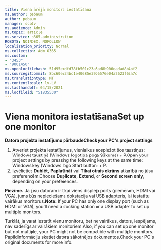 ```yaml
---
title: Viena ārējā monitora iestatīšana
ms.author: pebaum
author: pebaum
manager: scotv
ms.audience: Admin
ms.topic: article
ms.service: o365-administration
ROBOTS: NOINDEX, NOFOLLOW
localization_priority: Normal
ms.collection: Adm_O365
ms.custom:
- "3453"
- "9001450"
ms.openlocfilehash: 51d95ecdfd78fb501c23a5ad8b906eadad8b4bf2
ms.sourcegitcommit: 8bc60ec34bc1e40685e3976576e04a2623f63a7c
ms.translationtype: MT
ms.contentlocale: lv-LV
ms.lasthandoff: 04/15/2021
ms.locfileid: "51835530"
---
```

# <a name="set-up-one-monitor"></a><span data-ttu-id="737b5-102">Viena monitora iestatīšana</span><span class="sxs-lookup"><span data-stu-id="737b5-102">Set up one monitor</span></span>

<span data-ttu-id="737b5-103">**Datora projekta iestatījumu pārbaude**</span><span class="sxs-lookup"><span data-stu-id="737b5-103">**Check your PC's project settings**</span></span>

1. <span data-ttu-id="737b5-104">Atveriet projekta iestatījumus, vienlaikus nospiežot šos taustiņus: Windows taustiņš (Windows logotipa poga Sākums) + P.</span><span class="sxs-lookup"><span data-stu-id="737b5-104">Open your project settings by pressing the following keys at the same time: Windows key (Windows logo Start button) + P.</span></span>
2. <span data-ttu-id="737b5-105">Izvēlieties **Dublēt,** **Paplašināt** vai **Tikai otrais ekrāns** atkarībā no jūsu preferencēm.</span><span class="sxs-lookup"><span data-stu-id="737b5-105">Choose **Duplicate**, **Extend**, or **Second screen only**, depending on your preferences.</span></span>

<span data-ttu-id="737b5-106">**Piezīme.** Ja jūsu datoram ir tikai viens displeja ports (piemēram, HDMI vai VGA), jums būs nepieciešama dokstacija vai USB adapteris, lai iestatītu vairākus monitorus.</span><span class="sxs-lookup"><span data-stu-id="737b5-106">**Note:** If your PC has only one display port (such as HDMI or VGA), you'll need a docking station or a USB adapter to set up multiple monitors.</span></span>

<span data-ttu-id="737b5-107">Turklāt, ja varat iestatīt vienu monitoru, bet ne vairākus, dators, iespējams, nav saderīgs ar vairākiem monitoriem.</span><span class="sxs-lookup"><span data-stu-id="737b5-107">Also, if you can set up one monitor but not multiple, your PC might not be compatible with multiple monitors.</span></span> <span data-ttu-id="737b5-108">Papildinformāciju skatiet datora sākotnējos dokumentos.</span><span class="sxs-lookup"><span data-stu-id="737b5-108">Check your PC's original documents for more info.</span></span>